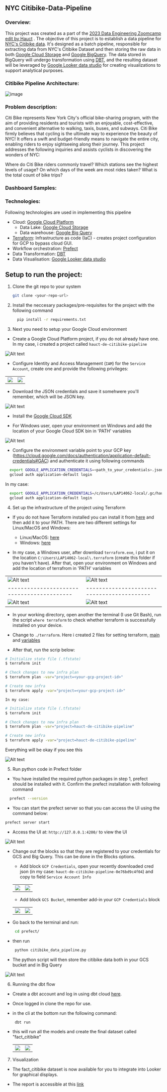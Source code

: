 ## NYC Citibike-Data-Pipeline

### Overview:

This project was created as a part of the [2023 Data Engineering Zoomcamp edit by Hauct](https://github.com/hauct/de-zoomcamp.git) . The objective of this project is to establish a data pipeline for [NYC's Citibike data](https://s3.amazonaws.com/tripdata/index.html). It's designed as a batch pipeline, responsible for extracting data from NYC's Citibike Dataset and then storing the raw data in both [Google Cloud Storage](https://cloud.google.com/storage) and [Google BigQuery](https://cloud.google.com/bigquery). The data stored in BigQuery will undergo transformation using [DBT](https://www.getdbt.com/), and the resulting dataset will be leveraged by [Google Looker data studio](https://lookerstudio.google.com/u/0/navigation/reporting) for creating visualizations to support analytical purposes.

### Citibike Pipeline Architecture:

![image](img/project-pipeline-architecture.png)

### Problem description:

Citi Bike represents New York City's official bike-sharing program, with the aim of providing residents and tourists with an enjoyable, cost-effective, and convenient alternative to walking, taxis, buses, and subways. Citi Bike firmly believes that cycling is the ultimate way to experience the beauty of NYC! It offers a swift and budget-friendly means to navigate the entire city, enabling riders to enjoy sightseeing along their journey.
This project addresses the following inquiries and assists cyclists in discovering the wonders of NYC:

Where do Citi Bike riders commonly travel?
Which stations see the highest levels of usage?
On which days of the week are most rides taken?
What is the total count of bike trips?

### Dashboard Samples: 


### Technologies:

Following technologies are used in implementing this pipeline

* Cloud: [Goggle Cloud Platform](https://cloud.google.com/)
  * Data Lake: [Google Cloud Storage](https://cloud.google.com/storage)
  * Data warehouse: [Google Big Query](https://cloud.google.com/bigquery)
* [Terraform](https://www.terraform.io/): Infrastructure as code (IaC) - creates project configuration for GCP to bypass cloud GUI.
* Workflow orchestration: [Prefect](https://www.prefect.io/)
* Data Transformation: [DBT](https://www.getdbt.com/)
* Data Visualisation: [Google Looker data studio](https://lookerstudio.google.com/u/0/navigation/reporting)

## Setup to run the project:

1. Clone the  git repo to your system
   ```bash
   git clone <your-repo-url>
   ```

2. Install the neccesary packages/pre-requisites for the project with the following command

   ```bash
     pip install -r requirements.txt
    ```

3. Next you need to setup your Google Cloud environment

- Create a Google Cloud Platform project, if you do not already have one. In my case, i created a project called `hauct-de-citibike-pipeline`

![Alt text](img/gcp-create-project.png)

- Configure Identity and Access Management (`IAM`) for the `Service Account`, create one and provide the following privileges: 

<table>
<tr><td>
<img src="img/gcp-create-serviceaccount1.png">
</td><td>
<img src="img/gcp-create-serviceaccount2.png">
</td></tr>
</table>

- Download the JSON credentials and save it somehwere you'll remember, which will be JSON key.

![Alt text](img/gcp-create-credkey.png)

- Install the [Google Cloud SDK](https://cloud.google.com/sdk/docs/install-sdk)

- For Windows user, open your environment on Windows and add the location of your Google Cloud SDK bin in 'PATH' variables

![Alt text](img/gcp-add-path.png)

- Configure the environment variable point to your GCP key (https://cloud.google.com/docs/authentication/application-default-credentials#GAC) and authenticate it using following commands

```bash
  export GOOGLE_APPLICATION_CREDENTIALS=<path_to_your_credentials>.json
  gcloud auth application-default login
```

In my case:

```bash
  export GOOGLE_APPLICATION_CREDENTIALS=/c/Users/LAP14062-local/.gc/hauct-de-citibike-pipeline-0e76bd9c4f04.json
  gcloud auth application-default login
```

4. Set up the infrastructure of the project using Terraform

- If you do not have Terraform installed you can install it from [here](https://developer.hashicorp.com/terraform/downloads) and then add it to your PATH. There are two different settings for Linux/MacOS and Windows:
    - Linux/MacOS: [here](https://www.youtube.com/watch?v=ViMwnReV1A8&ab_channel=TobiasAbdon)
    - Windows: [here](https://www.youtube.com/watch?v=0qBoYu7x8mI&ab_channel=roseindiatutorials)

- In my case, a Windows user, after download `terraform.exe`, i put it on the location `C:\Users\LAP14062-local\.terraform` (create this folder if you haven't have). After that, open your environment on Windows and add the location of terrafrom in 'PATH' variables

|                                          |                                          |
|------------------------------------------|------------------------------------------|
| ![Alt text](img/terraform-setting-1.png) | ![Alt text](img/terraform-setting-2.png) |
|------------------------------------------|------------------------------------------|
| ![Alt text](img/terraform-setting-3.png) | ![Alt text](img/terraform-setting-4.png) |


- In your working directory, open another the terminal (I use Git Bash), run the script `where terraform` to check whether terraform is successfully installed on your device.

- Change to `./terraform`. Here i created 2 files for setting terraform, [main](terraform/main.tf) and [variables](terraform/variables.tf)

- After that, run the scrip below:

```bash
# Initialize state file (.tfstate)
$ terraform init

# Check changes to new infra plan
$ terraform plan -var="project=<your-gcp-project-id>"

# Create new infra
$ terraform apply -var="project=<your-gcp-project-id>"
```

    In my case:

```bash
# Initialize state file (.tfstate)
$ terraform init

# Check changes to new infra plan
$ terraform plan -var="project=hauct-de-citibike-pipeline"

# Create new infra
$ terraform apply -var="project=hauct-de-citibike-pipeline"
```

Everything will be okay if you see this

![Alt text](img/terraform-done.png)

5. Run python code in Prefect folder

- You have installed the required python packages in step 1, prefect should be installed with it. Confirm the prefect installation with following command

```bash
  prefect --version
```

- You can start the prefect server so that you can access the UI using the command below:
```bash
prefect server start
```

- Access the UI at: `http://127.0.0.1:4200/` to view the UI

![Alt text](img/prefect-ui.png)

- Change out the blocks so that they are registered to your credentials for GCS and Big Query. This can be done in the Blocks options. 

  - Add block `GCP Credentials`, open your recently downloaded cred json (in my case: `hauct-de-citibike-pipeline-0e76bd9c4f04`) and copy to field `Service Account Info`

  <table>
  <tr><td>
  <img src="img/prefect-block-gcp-cred1.png">
  </td><td>
  <img src="img/prefect-block-gcp-cred2.png">
  </td></tr>
  </table>

  - Add block `GCS Bucket`, remember add-in your `GCP Credentials` block

  <table>
  <tr><td>
  <img src="img/prefect-block-gcs-buck1.png">
  </td><td>
  <img src="img/prefect-block-gcs-buck2.png">
  </td></tr>
  </table>

- Go back to the terminal and run:
    ```bash
     cd prefect/
    ```

- then run
    ```bash
     python citibike_data_pipeline.py
    ```

- The python script will then store the citibike data both in your GCS bucket and in Big Query

![Alt text](img/gcs-bucket.png)

6. Running the dbt flow

- Create a dbt account and log in using dbt cloud [here](https://cloud.getdbt.com/).

- Once logged in clone the repo for use.

- in the cli at the bottom run the following command:
   ```bash
    dbt run
    ```

- this will run all the models and create the final dataset called "fact_citibike"

  <table>
  <tr><td>
  <img src="img/dbt-success.png">
  </td><td>
  <img src="img/gcp-fact-table.png">
  </td></tr>
  </table>

7. Visualization

- The fact_citibike dataset is now available for you to integrate into Looker for graphical displays.

- The report is accessible at this [link](https://lookerstudio.google.com/s/lUSsqr0LbT4)





